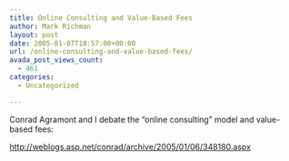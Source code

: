 ```yaml
---
title: Online Consulting and Value-Based Fees
author: Mark Richman
layout: post
date: 2005-01-07T18:57:00+00:00
url: /online-consulting-and-value-based-fees/
avada_post_views_count:
  - 461
categories:
  - Uncategorized

---
```

Conrad Agramont and I debate the &#8220;online consulting&#8221; model and value-based fees:

<http://weblogs.asp.net/conrad/archive/2005/01/06/348180.aspx>